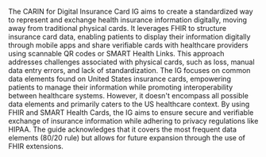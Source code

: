 The CARIN for Digital Insurance Card IG aims to create a standardized way to represent and exchange health insurance information digitally, moving away from traditional physical cards. It leverages FHIR to structure insurance card data, enabling patients to display their information digitally through mobile apps and share verifiable cards with healthcare providers using scannable QR codes or SMART Health Links. This approach addresses challenges associated with physical cards, such as loss, manual data entry errors, and lack of standardization. The IG focuses on common data elements found on United States insurance cards, empowering patients to manage their information while promoting interoperability between healthcare systems. However, it doesn't encompass all possible data elements and primarily caters to the US healthcare context. By using FHIR and SMART Health Cards, the IG aims to ensure secure and verifiable exchange of insurance information while adhering to privacy regulations like HIPAA. The guide acknowledges that it covers the most frequent data elements (80/20 rule) but allows for future expansion through the use of FHIR extensions. 
